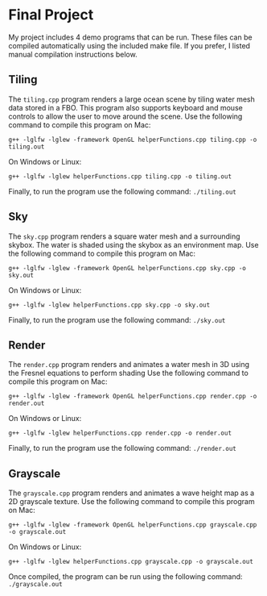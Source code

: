 # Final Project
My project includes 4 demo programs that can be run. These files can be compiled automatically using the included make file.
If you prefer, I listed manual compilation instructions below.

## Tiling
The ```tiling.cpp``` program renders a large ocean scene by tiling water mesh data stored in a FBO.
This program also supports keyboard and mouse controls to allow the user to move around the scene.
Use the following command to compile this program on Mac:
```
g++ -lglfw -lglew -framework OpenGL helperFunctions.cpp tiling.cpp -o tiling.out
```
On Windows or Linux:
```
g++ -lglfw -lglew helperFunctions.cpp tiling.cpp -o tiling.out
```
Finally, to run the program use the following command: ```./tiling.out```

## Sky
The ```sky.cpp``` program renders a square water mesh and a surrounding skybox. The water is shaded 
using the skybox as an environment map. Use the following command to compile this program on Mac:
```
g++ -lglfw -lglew -framework OpenGL helperFunctions.cpp sky.cpp -o sky.out
```
On Windows or Linux:
```
g++ -lglfw -lglew helperFunctions.cpp sky.cpp -o sky.out
```
Finally, to run the program use the following command: ```./sky.out```

## Render
The ```render.cpp``` program renders and animates a water mesh in 3D using the Fresnel equations to perform shading
Use the following command to compile this program on Mac:
```
g++ -lglfw -lglew -framework OpenGL helperFunctions.cpp render.cpp -o render.out
```
On Windows or Linux:
```
g++ -lglfw -lglew helperFunctions.cpp render.cpp -o render.out
```
Finally, to run the program use the following command: ```./render.out```

## Grayscale
The ```grayscale.cpp``` program renders and animates a wave height map as a 2D grayscale texture.
Use the following command to compile this program on Mac:
```
g++ -lglfw -lglew -framework OpenGL helperFunctions.cpp grayscale.cpp -o grayscale.out
```
On Windows or Linux:
```
g++ -lglfw -lglew helperFunctions.cpp grayscale.cpp -o grayscale.out
```
Once compiled, the program can be run using the following command: ```./grayscale.out```
